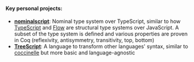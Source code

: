 #### Key personal projects:

- **[nominalscript](https://github.com/Jakobeha/nominalscript)**: Nominal type system over TypeScript, similar to how [TypeScript](https://www.typescriptlang.org/) and [Flow](https://flow.org/) are structural type systems over JavaScript. A subset of the type system is defined and various properties are proven in Coq (reflexivity, antisymmetry, transitivity, top, bottom)
- **[TreeScript](https://github.com/Jakobeha/treescript)**: A language to transform other languages' syntax, similar to [coccinelle](https://coccinelle.gitlabpages.inria.fr/website/) but more basic and language-agnostic
